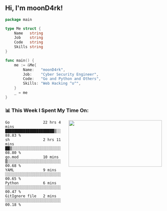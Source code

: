 <h2> Hi, I'm moonD4rk!</h2>

```go
package main

type Me struct {
	Name   string
	Job    string
	Code   string
	Skills string
}

func main() {
	me := &Me{
		Name:   "moonD4rk",
		Job:    "Cyber Security Engineer",
		Code:   "Go and Python and Others",
		Skills: "Web Hacking ^o^",
	}
	_ = me
}
```

<h3>📊 This Week I Spent My Time On:</h3>
<img align='right' src="https://github-readme-stats.vercel.app/api?username=moond4rk&show_icons=true&theme=radical", width="300" height="150">

<!--START_SECTION:waka-->

```text
Go               22 hrs 4 mins   ██████████████████████▒░░   88.83 %
sh               2 hrs 11 mins   ██▒░░░░░░░░░░░░░░░░░░░░░░   08.80 %
go.mod           10 mins         ▒░░░░░░░░░░░░░░░░░░░░░░░░   00.68 %
YAML             9 mins          ░░░░░░░░░░░░░░░░░░░░░░░░░   00.65 %
Python           6 mins          ░░░░░░░░░░░░░░░░░░░░░░░░░   00.47 %
GitIgnore file   2 mins          ░░░░░░░░░░░░░░░░░░░░░░░░░   00.18 %
```

<!--END_SECTION:waka-->

